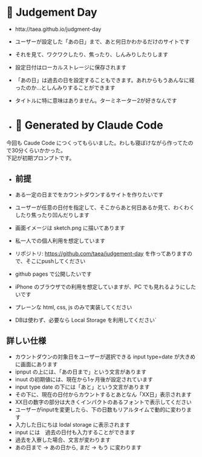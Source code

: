 # 📅 Judgement Day

- htta://taea.github.io/judgment-day
- ユーザーが設定した「あの日」まで、あと何日かわかるだけのサイトです
- それを見て、ワクワクしたり、焦ったり、しんみりしたりします
- 設定日付はローカルストレージに保存されます
- 「あの日」は過去の日を設定することもできます。あれからもうあんなに経ったのか…としんみりすることができます
- タイトルに特に意味はありません。ターミネーター2が好きなんです

- # 🤖 Generated by Claude Code

今回も Caude Code につくってもらいました。わしも寝ぼけながら作ってたので30分くらいかかった。  
下記が初期プロンプトです。

- ## 前提

-  ある一定の日までをカウントダウンするサイトを作りたいです
- ユーザーが任意の日付を指定して、そこからあと何日あるか見て、わくわくしたり焦ったり凹んだりします
- 画面イメージは sketch.png に描いてあります
- 私一人での個人利用を想定しています
- リポジトリ: https://github.com/taea/judgement-day を作ってありますので、そこにpushしてください
- github pages で公開したいです
- iPhone のブラウザでの利用を想定していますが、PC でも見れるようにしたいです
- プレーンな html, css, js のみで実装してください
- DBは使わず、必要なら Local Storage を利用してください`

## 詳しい仕様

- カウントダウンの対象日をユーザーが選択できる input type=date が大きめに画面にあります
- ipnput の上には、「あの日まで」という文言があります
- inuut の初期値には、現在から1ヶ月後が設定されています
- input type date の下には「あと」という文言があります
- その下に、現在の日付からカウントするとあとなん「XX日」表示されます
- XX日の数字の部分は大きくインパクトのあるフォントで表示してください
- ユーザーがinputを変更したら、下の日数もリアルタイムで動的に変わります
- 入力した日にちは lodal storage に表示されます
- input には　過去の日付も入力することができます
- 過去を入寮した場合、文言が変わります
- あの日まで → あの日から, まだ → もう に変わります

